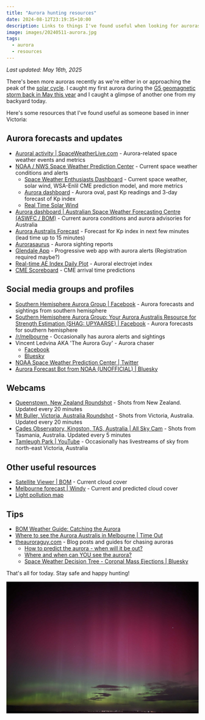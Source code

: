 ```yaml
---
title: "Aurora hunting resources"
date: 2024-08-12T23:19:35+10:00
description: Links to things I've found useful when looking for auroras
image: images/20240511-aurora.jpg
tags:
  - aurora
  - resources
---
```


_Last updated: May 16th, 2025_

There's been more auroras recently as we're either in or approaching the peak of the [solar cycle](https://www.swpc.noaa.gov/products/solar-cycle-progression). I caught my first aurora during the [G5 geomagnetic storm back in May this year](https://media.bom.gov.au/releases/1225/the-bureau-observes-a-g5-geomagnetic-storm/) and I caught a glimpse of another one from my backyard today.

Here's some resources that I've found useful as someone based in inner Victoria:

## Aurora forecasts and updates
- [Auroral activity | SpaceWeatherLive.com](https://www.spaceweatherlive.com/en/auroral-activity.html) - Aurora-related space weather events and metrics
- [NOAA / NWS Space Weather Prediction Center](https://www.swpc.noaa.gov/) - Current space weather conditions and alerts
  - [Space Weather Enthusiasts Dashboard](https://www.spaceweather.gov/communities/space-weather-enthusiasts-dashboard) - Current space weather, solar wind, WSA-Enlil CME prediction model, and more metrics
  - [Aurora dashboard](https://www.swpc.noaa.gov/communities/aurora-dashboard-experimental) - Aurora oval, past Kp readings and 3-day forecast of Kp index
  - [Real Time Solar Wind](https://www.swpc.noaa.gov/products/real-time-solar-wind)
- [Aurora dashboard | Australian Space Weather Forecasting Centre (ASWFC / BOM)](https://www.sws.bom.gov.au/Aurora) - Current aurora conditions and aurora advisories for Australia
- [Aurora Australis Forecast](https://cdn.softservenews.com/southern_lights.html) - Forecast for Kp index in next few minutes (lead time up to 15 minutes)
- [Aurorasaurus](https://www.aurorasaurus.org/) - Aurora sighting reports
- [Glendale App](https://aurora-alerts.uk/) - Progressive web app with aurora alerts (Registration required maybe?)
- [Real-time AE Index Daily Plot](https://wdc.kugi.kyoto-u.ac.jp/ae_realtime/presentmonth/index.html) - Auroral electrojet index
- [CME Scoreboard](https://kauai.ccmc.gsfc.nasa.gov/CMEscoreboard/) - CME arrival time predictions

## Social media groups and profiles
- [Southern Hemisphere Aurora Group | Facebook](https://www.facebook.com/groups/SouthernHemisphereAuroraGroup/) - Aurora forecasts and sightings from southern hemisphere
- [Southern Hemisphere Aurora Group: Your Aurora Australis Resource for Strength Estimation (SHAG: UPYAARSE) | Facebook](https://www.facebook.com/groups/shagupyaarse/) - Aurora forecasts for southern hemisphere
- [/r/melbourne](https://old.reddit.com/r/melbourne/) - Occasionally has aurora alerts and sightings
- Vincent Ledvina AKA 'The Aurora Guy' - Aurora chaser
  - [Facebook](https://www.facebook.com/vincentledvina/)
  - [Bluesky](https://bsky.app/profile/vincentledvina.bsky.social)
- [NOAA Space Weather Prediction Center | Twitter](https://twitter.com/NWSSWPC)
- [Aurora Forecast Bot from NOAA (UNOFFICIAL) | Bluesky](https://bsky.app/profile/aurora.nws-bot.us)

## Webcams
- [Queenstown, New Zealand Roundshot](https://queenstown.roundshot.com/#/) - Shots from New Zealand. Updated every 20 minutes
- [Mt Buller, Victoria, Australia Roundshot](https://mtbuller.roundshot.com/pendergast-hut/#/) - Shots from Victoria, Australia. Updated every 20 minutes
- [Cades Observatory, Kingston, TAS, Australia | All Sky Cam](https://www.allskycam.com/u.php?u=539) - Shots from Tasmania, Australia. Updated every 5 minutes
- [Tamleugh Park | YouTube](https://www.youtube.com/@TamleughPark/streams) - Occasionally has livestreams of sky from north-east Victoria, Australia

## Other useful resources
- [Satellite Viewer | BOM](http://satview.bom.gov.au/) - Current cloud cover
- [Melbourne forecast | Windy](https://www.windy.com/-37.814/144.963?clouds,-38.305,144.963,8) - Current and predicted cloud cover
- [Light pollution map](https://www.lightpollutionmap.info/)

## Tips
- [BOM Weather Guide: Catching the Aurora](https://www.youtube.com/watch?v=0xUF82rVljE)
- [Where to see the Aurora Australis in Melbourne | Time Out](https://www.timeout.com/melbourne/things-to-do/where-to-see-the-aurora-australis-in-melbourne)
- [theauroraguy.com](https://theauroraguy.com/) - Blog posts and guides for chasing auroras
  - [How to predict the aurora - when will it be out?](https://theauroraguy.com/blogs/blog/when-will-the-aurora-be-out)
  - [Where and when can YOU see the aurora?](https://theauroraguy.com/blogs/blog/where-and-when-can-you-see-the-aurora)
  - [Space Weather Decision Tree - Coronal Mass Ejections | Bluesky](https://bsky.app/profile/vincentledvina.bsky.social/post/3lp4xvnnmp22h)

That's all for today. Stay safe and happy hunting!

![Aurora seen from Werribee, Victoria](images/20240511-aurora.jpg)